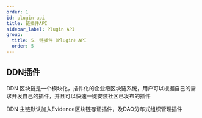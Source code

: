 ```yaml
---
order: 1
id: plugin-api
title: 链插件API
sidebar_label: Plugin API
group:
  title: 5. 链插件（Plugin）API
  order: 5
---
```


## DDN插件 
DDN 区块链是一个模块化，插件化的企业级区块链系统，用户可以根据自己的需求开发自己的插件，并且可以快速一键安装社区已发布的插件

DDN 主链默认加入Evidence区块链存证插件，及DAO分布式组织管理插件
